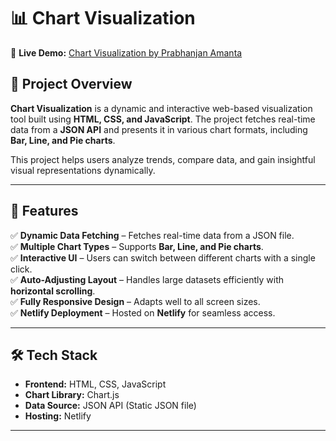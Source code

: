# 📊 Chart Visualization  

🔗 **Live Demo:** [Chart Visualization by Prabhanjan Amanta](https://chartvisualizationbypravanjanamanta.netlify.app/)  

## 🚀 Project Overview  
**Chart Visualization** is a dynamic and interactive web-based visualization tool built using **HTML, CSS, and JavaScript**. The project fetches real-time data from a **JSON API** and presents it in various chart formats, including **Bar, Line, and Pie charts**.  

This project helps users analyze trends, compare data, and gain insightful visual representations dynamically.  

---

## 🎯 Features  
✅ **Dynamic Data Fetching** – Fetches real-time data from a JSON file.  
✅ **Multiple Chart Types** – Supports **Bar, Line, and Pie charts**.  
✅ **Interactive UI** – Users can switch between different charts with a single click.  
✅ **Auto-Adjusting Layout** – Handles large datasets efficiently with **horizontal scrolling**.  
✅ **Fully Responsive Design** – Adapts well to all screen sizes.  
✅ **Netlify Deployment** – Hosted on **Netlify** for seamless access.  

---

## 🛠 Tech Stack  
- **Frontend:** HTML, CSS, JavaScript  
- **Chart Library:** Chart.js  
- **Data Source:** JSON API (Static JSON file)  
- **Hosting:** Netlify  

---

